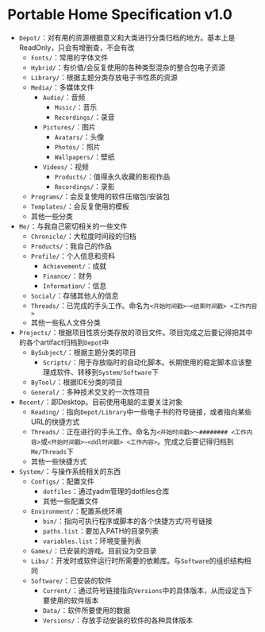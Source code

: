 # Portable Home Specification v1.0

- `Depot/`：对有用的资源根据意义和大类进行分类归档的地方。基本上是ReadOnly，只会有增删查，不会有改
    - `Fonts/`：常用的字体文件
    - `Hybrid/`：有价值/会反复使用的各种类型混杂的整合包电子资源
    - `Library/`：根据主题分类存放电子书性质的资源
    - `Media/`：多媒体文件
        - `Audio/`：音频
            - `Music/`：音乐
            - `Recordings/`：录音
        - `Pictures/`：图片
            - `Avatars/`：头像
            - `Photos/`：照片
            - `Wallpapers/`：壁纸
        - `Videos/`：视频
            - `Products/`：值得永久收藏的影视作品
            - `Recordings/`：录影
    - `Programs/`：会反复使用的软件压缩包/安装包
    - `Templates/`：会反复使用的模板
    - 其他一些分类
- `Me/`：与我自己密切相关的一些文件
    - `Chronicle/`：大粒度时间段的归档
    - `Products/`：我自己的作品
    - `Profile/`：个人信息和资料
        - `Achievement/`：成就
        - `Finance/`：财务
        - `Information/`：信息
    - `Social/`：存储其他人的信息
    - `Threads/`：已完成的手头工作。命名为`<开始时间戳>~<结束时间戳> <工作内容>`
    - 其他一些私人文件分类
- `Projects/`：根据项目性质分类存放的项目文件。项目完成之后要记得把其中的各个artifact归档到`Depot`中
    - `BySubject/`：根据主题分类的项目
        - `Scripts/`：用于存放临时的自动化脚本。长期使用的稳定脚本应该整理成软件、转移到`System/Software`下
    - `ByTool/`：根据IDE分类的项目
    - `General/`：多种技术交叉的一次性项目
- `Recent/`：即Desktop。目前使用电脑的主要关注对象
    - `Reading/`：指向`Depot/Library`中一些电子书的符号链接，或者指向某些URL的快捷方式
    - `Threads/`：正在进行的手头工作。命名为`<开始时间戳>～######## <工作内容>`或`<开始时间戳>~<ddl时间戳> <工作内容>`。完成之后要记得归档到`Me/Threads`下
    - 其他一些快捷方式
- `System/`：与操作系统相关的东西
    - `Configs/`：配置文件
        - `dotfiles`：通过yadm管理的dotfiles仓库
        - 其他一些配置文件
    - `Environment/`：配置系统环境
        - `bin/`：指向可执行程序或脚本的各个快捷方式/符号链接
        - `paths.list`：要加入PATH的目录列表
        - `variables.list`：环境变量列表
    - `Games/`：已安装的游戏。目前设为空目录
    - `Libs/`：开发时或软件运行时所需要的依赖库。与`Software`的组织结构相同
    - `Software/`：已安装的软件
        - `Current/`：通过符号链接指向`Versions`中的具体版本，从而设定当下要使用的软件版本
        - `Data/`：软件所要使用的数据
        - `Versions/`：存放手动安装的软件的各种具体版本

